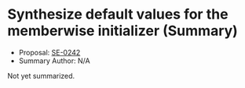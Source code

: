 # Synthesize default values for the memberwise initializer (Summary)

* Proposal: [SE-0242](https://github.com/apple/swift-evolution/blob/main/proposals/0242-default-values-memberwise.md)
* Summary Author: N/A

Not yet summarized.
